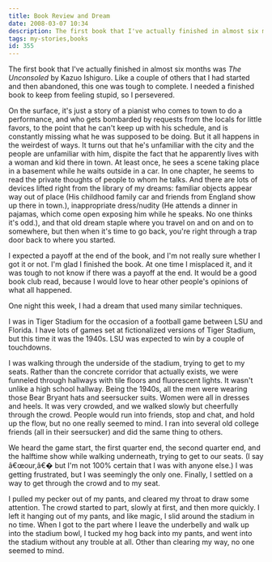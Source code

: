 ```yaml
---
title: Book Review and Dream
date: 2008-03-07 10:34
description: The first book that I've actually finished in almost six months was <i>The Unconsoled</i> by Kazuo Ishiguro.  Like a couple of others that I had started and then abandoned, this one was tough to complete.  I needed a finished book to keep from feeling stupid, so I persevered.
tags: my-stories,books
id: 355
---
```

The first book that I've actually finished in almost six months was <i>The Unconsoled</i> by Kazuo Ishiguro.  Like a couple of others that I had started and then abandoned, this one was tough to complete.  I needed a finished book to keep from feeling stupid, so I persevered.

On the surface, it's just a story of a pianist who comes to town to do a performance, and who gets bombarded by requests from the locals for little favors, to the point that he can't keep up with his schedule, and is constantly missing what he was supposed to be doing.  But it all happens in the weirdest of ways.  It turns out that he's unfamiliar with the city and the people are unfamiliar with him, dispite the fact that he apparently lives with a woman and kid there in town.  At least once, he sees a scene taking place in a basement while he waits outside in a car.  In one chapter, he seems to read the private thoughts of people to whom he talks.  And there are lots of devices lifted right from the library of my dreams:  familiar objects appear way out of place (His childhood family car and friends from England show up there in town.), inappropriate dress/nudity (He attends a dinner in pajamas, which come open exposing him while he speaks.  No one thinks it's odd.), and that old dream staple where you travel on and on and on to somewhere, but then when it's time to go back, you're right through a trap door back to where you started.

I expected a payoff at the end of the book, and I'm not really sure whether I got it or not.  I'm glad I finished the book.  At one time I misplaced it, and it was tough to not know if there was a payoff at the end.  It would be a good book club read, because I would love to hear other people's opinions of what all happened.

One night this week, I had a dream that used many similar techniques.

I was in Tiger Stadium for the occasion of a football game between LSU and Florida.  I have lots of games set at fictionalized versions of Tiger Stadium, but this time it was the 1940s.  LSU was expected to win by a couple of touchdowns.  

I was walking through the underside of the stadium, trying to get to my seats.  Rather than the concrete corridor that actually exists, we were funneled through hallways with tile floors and fluorescent lights.  It wasn't unlike a high school hallway.  Being the 1940s, all the men were wearing those Bear Bryant hats and seersucker suits.  Women were all in dresses and heels.  It was very crowded, and we walked slowly but cheerfully through the crowd.  People would run into friends, stop and chat, and hold up the flow, but no one really seemed to mind.  I ran into several old college friends (all in their seersucker) and did the same thing to others.

We heard the game start, the first quarter end, the second quarter end, and the halftime show while walking underneath, trying to get to our seats.  (I say â€œour,â€� but I'm not 100% certain that I was with anyone else.)  I was getting frustrated, but I was seemingly the only one.  Finally, I settled on a way to get through the crowd and to my seat.

I pulled my pecker out of my pants, and cleared my throat to draw some attention.  The crowd started to part, slowly at first, and then more quickly.  I left it hanging out of my pants, and like magic, I slid around the stadium in no time.  When I got to the part where I leave the underbelly and walk up into the stadium bowl, I tucked my hog back into my pants, and went into the stadium without any trouble at all.  Other than clearing my way, no one seemed to mind.
